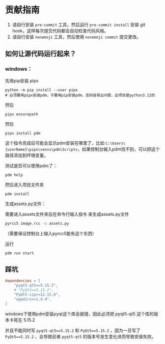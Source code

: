 # 贡献指南

1. 请自行安装 `pre-commit` 工具，然后运行 `pre-commit install` 安装 git hook，这样每次提交代码都会自动检查代码风格。
2. 请自行安装 `nonemoji` 工具，然后使用 `nonemoji commit` 提交更改。



## 如何让源代码运行起来？

### windows：

先用pip安装 pipx

```shell
python -m pip install --user pipx
# 必须要用pipx安装pdm，不要用pip安装pdm，否则容易出问题，此项目是python3.12的
```

然后

```
pipx ensurepath
```

然后

```
pipx install pdm
```

这个指令完成后可能会显示pdm安装在哪里了，比如 `C:\Users\{userName}\pipx\venvs\pdm\Scripts`，如果控制台输入pdm找不到，可以把这个路径添加到环境变量。

测试是否可以使用pdm了：

```
pdm help
```

然后进入项目文件夹

```
pdm install
```



生成assets.py文件：

需要进入assets文件夹后在命令行输入指令  来生成assets.py文件

```sh
pyrcc5 image.rcc -o assets.py
```

（需要保证控制台上输入pyrcc5能有这个东西）



运行

```
pdm run start
```





## 踩坑

```toml
dependencies = [
    "pyqt5-qt5==5.15.2",
    # "PyQt5==5.15.2",
    "PyQt5-sip>=12.15.0",
    "appdirs>=1.4.4",
]
```

windows下使用pdm安装pyqt这个库会报错，因此必须把 pyqt5-qt5 这个库的版本卡死在 5.15.2

并且不能同时写 `pyqt5-qt5==5.15.2` 和 `PyQt5==5.15.2` ，因为一旦写了 `PyQt5==5.15.2` ，会导致前者 `pyqt5-qt5` 的版本号发生变化进而导致安装失败。





